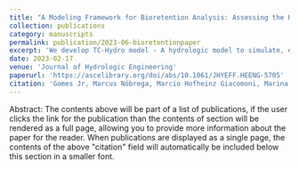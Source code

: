 ```yaml
---
title: "A Modeling Framework for Bioretention Analysis: Assessing the Hydrologic Performance under System Uncertainty"
collection: publications
category: manuscripts
permalink: publication/2023-06-bioretentionpaper
excerpt: 'We develop TC-Hydro model - A hydrologic model to simulate, evaluate, perform local sensitivity analysis, global sensitivity analysis, optimize design, and estimate costs of rain gardens and bioretentions.'
date: 2023-02-17
venue: 'Journal of Hydrologic Engineering'
paperurl: 'https://ascelibrary.org/doi/abs/10.1061/JHYEFF.HEENG-5705'
citation: 'Gomes Jr, Marcus Nóbrega, Marcio Hofheinz Giacomoni, Marina Batalini de Macedo, César Ambrogi Ferreira do Lago, José Artur Teixeira Brasil, Thalita Raquel Pereira de Oliveira, and Eduardo Mario Mendiondo. "A Modeling Framework for Bioretention Analysis: Assessing the Hydrologic Performance under System Uncertainty." Journal of Hydrologic Engineering 28, no. 9 (2023): 04023025.'
---
```

Abstract:
The contents above will be part of a list of publications, if the user clicks the link for the publication than the contents of section will be rendered as a full page, allowing you to provide more information about the paper for the reader. When publications are displayed as a single page, the contents of the above "citation" field will automatically be included below this section in a smaller font.
